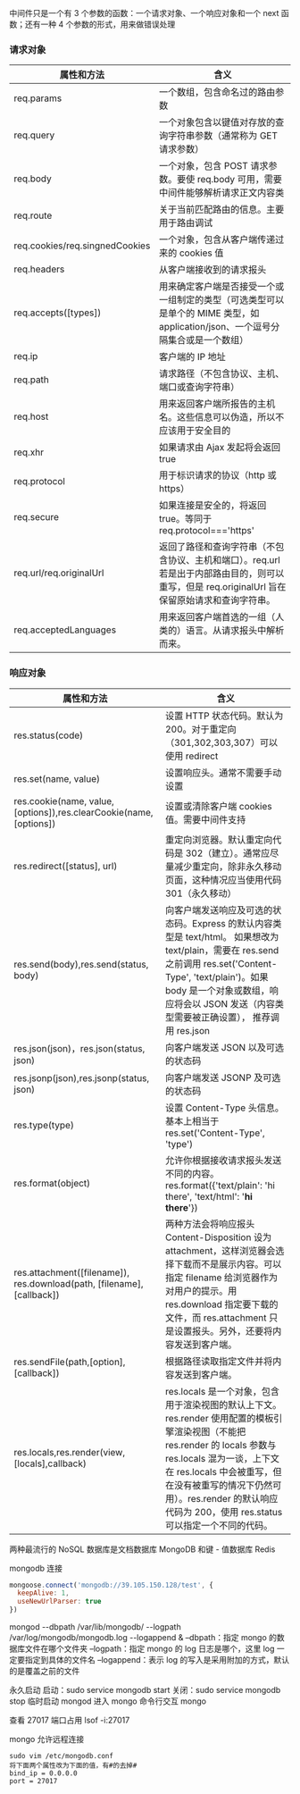 中间件只是一个有 3 个参数的函数：一个请求对象、一个响应对象和一个 next 函数；还有一种 4 个参数的形式，用来做错误处理

### 请求对象

| 属性和方法                     | 含义                                                                                                                                            |
| ------------------------------ | ----------------------------------------------------------------------------------------------------------------------------------------------- |
| req.params                     | 一个数组，包含命名过的路由参数                                                                                                                  |
| req.query                      | 一个对象包含以键值对存放的查询字符串参数（通常称为 GET 请求参数）                                                                               |
| req.body                       | 一个对象，包含 POST 请求参数。要使 req.body 可用，需要中间件能够解析请求正文内容类                                                              |
| req.route                      | 关于当前匹配路由的信息。主要用于路由调试                                                                                                        |
| req.cookies/req.singnedCookies | 一个对象，包含从客户端传递过来的 cookies 值                                                                                                     |
| req.headers                    | 从客户端接收到的请求报头                                                                                                                        |
| req.accepts([types])           | 用来确定客户端是否接受一个或一组制定的类型（可选类型可以是单个的 MIME 类型，如 application/json、一个逗号分隔集合或是一个数组）                 |
| req.ip                         | 客户端的 IP 地址                                                                                                                                |
| req.path                       | 请求路径（不包含协议、主机、端口或查询字符串）                                                                                                  |
| req.host                       | 用来返回客户端所报告的主机名。这些信息可以伪造，所以不应该用于安全目的                                                                          |
| req.xhr                        | 如果请求由 Ajax 发起将会返回 true                                                                                                               |
| req.protocol                   | 用于标识请求的协议（http 或 https）                                                                                                             |
| req.secure                     | 如果连接是安全的，将返回 true。等同于 req.protocol==='https'                                                                                    |
| req.url/req.originalUrl        | 返回了路径和查询字符串（不包含协议、主机和端口）。req.url 若是出于内部路由目的，则可以重写，但是 req.originalUrl 旨在保留原始请求和查询字符串。 |
| req.acceptedLanguages          | 用来返回客户端首选的一组（人类的）语言。从请求报头中解析而来。                                                                                  |

### 响应对象

| 属性和方法                                                             | 含义                                                                                                                                                                                                                                                                                            |
| ---------------------------------------------------------------------- | ----------------------------------------------------------------------------------------------------------------------------------------------------------------------------------------------------------------------------------------------------------------------------------------------- |
| res.status(code)                                                       | 设置 HTTP 状态代码。默认为 200。对于重定向（301,302,303,307）可以使用 redirect                                                                                                                                                                                                                  |
| res.set(name, value)                                                   | 设置响应头。通常不需要手动设置                                                                                                                                                                                                                                                                  |  |
| res.cookie(name, value, [options]),res.clearCookie(name, [options])    | 设置或清除客户端 cookies 值。需要中间件支持                                                                                                                                                                                                                                                     |
| res.redirect([status], url)                                            | 重定向浏览器。默认重定向代码是 302（建立）。通常应尽量减少重定向，除非永久移动页面，这种情况应当使用代码 301（永久移动）                                                                                                                                                                        |
| res.send(body),res.send(status, body)                                  | 向客户端发送响应及可选的状态码。Express 的默认内容类型是 text/html。 如果想改为 text/plain，需要在 res.send 之前调用 res.set('Content-Type', 'text/plain')。如果 body 是一个对象或数组，响应将会以 JSON 发送（内容类型需要被正确设置）， 推荐调用 res.json                                      |
| res.json(json)，res.json(status, json)                                 | 向客户端发送 JSON 以及可选的状态码                                                                                                                                                                                                                                                              |
| res.jsonp(json),res.jsonp(status, json)                                | 向客户端发送 JSONP 及可选的状态码                                                                                                                                                                                                                                                               |
| res.type(type)                                                         | 设置 Content-Type 头信息。基本上相当于 res.set('Content-Type', 'type')                                                                                                                                                                                                                          |
| res.format(object)                                                     | 允许你根据接收请求报头发送不同的内容。res.format({'text/plain': 'hi there', 'text/html': '<b>hi there</b>'})                                                                                                                                                                                    |
| res.attachment([filename]), res.download(path, [filename], [callback]) | 两种方法会将响应报头 Content-Disposition 设为 attachment，这样浏览器会选择下载而不是展示内容。可以指定 filename 给浏览器作为对用户的提示。用 res.download 指定要下载的文件，而 res.attachment 只是设置报头。另外，还要将内容发送到客户端。                                                      |
| res.sendFile(path,[option],[callback])                                 | 根据路径读取指定文件并将内容发送到客户端。                                                                                                                                                                                                                                                      |
| res.locals,res.render(view,[locals],callback)                          | res.locals 是一个对象，包含用于渲染视图的默认上下文。res.render 使用配置的模板引擎渲染视图（不能把 res.render 的 locals 参数与 res.locals 混为一谈，上下文在 res.locals 中会被重写，但在没有被重写的情况下仍然可用）。res.render 的默认响应代码为 200，使用 res.status 可以指定一个不同的代码。 |

两种最流行的 NoSQL 数据库是文档数据库 MongoDB 和键 - 值数据库 Redis

mongodb 连接

```javascript
mongoose.connect('mongodb://39.105.150.128/test', {
  keepAlive: 1,
  useNewUrlParser: true
})
```

mongod --dbpath /var/lib/mongodb/ --logpath /var/log/mongodb/mongodb.log --logappend &
–dbpath：指定 mongo 的数据库文件在哪个文件夹
–logpath：指定 mongo 的 log 日志是哪个，这里 log 一定要指定到具体的文件名
–logappend：表示 log 的写入是采用附加的方式，默认的是覆盖之前的文件

永久启动
启动：sudo service mongodb start
关闭：sudo service mongodb stop
临时启动
mongod
进入 mongo 命令行交互
mongo

查看 27017 端口占用
lsof -i:27017

mongo 允许远程连接

```shell
sudo vim /etc/mongodb.conf
将下面两个属性改为下面的值，有#的去掉#
bind_ip = 0.0.0.0
port = 27017
```
